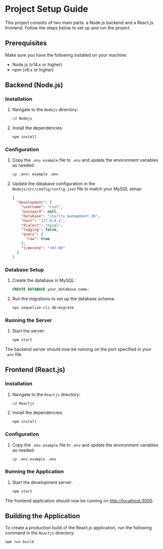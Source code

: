 # Project Setup Guide

This project consists of two main parts: a Node.js backend and a React.js frontend. Follow the steps below to set up and run the project.

## Prerequisites

Make sure you have the following installed on your machine:
- Node.js (v14.x or higher)
- npm (v6.x or higher)

## Backend (Node.js)

### Installation

1. Navigate to the `Nodejs` directory:
    ```sh
    cd Nodejs
    ```

2. Install the dependencies:
    ```sh
    npm install
    ```

### Configuration

1. Copy the `.env example` file to `.env` and update the environment variables as needed:
    ```sh
    cp .env\ example .env
    ```

2. Update the database configuration in the `Nodejs/src/config/config.json` file to match your MySQL setup:
    ```json
    {
      "development": {
        "username": "root",
        "password": null,
        "database": "charity_management_db",
        "host": "127.0.0.1",
        "dialect": "mysql",
        "logging": false,
        "query": {
          "raw": true
        },
        "timezone": "+07:00"
      }
    }
    ```

### Database Setup

1. Create the database in MySQL:
    ```sql
    CREATE DATABASE your_database_name;
    ```

2. Run the migrations to set up the database schema:
    ```sh
    npx sequelize-cli db:migrate
    ```

### Running the Server

1. Start the server:
    ```sh
    npm start
    ```

The backend server should now be running on the port specified in your `.env` file.

## Frontend (React.js)

### Installation

1. Navigate to the `Reactjs` directory:
    ```sh
    cd Reactjs
    ```

2. Install the dependencies:
    ```sh
    npm install
    ```

### Configuration

1. Copy the `.env.example` file to `.env` and update the environment variables as needed:
    ```sh
    cp .env.example .env
    ```

### Running the Application

1. Start the development server:
    ```sh
    npm start
    ```

The frontend application should now be running on [http://localhost:3000](http://localhost:3000).

## Building the Application

To create a production build of the React.js application, run the following command in the `Reactjs` directory:
```sh
npm run build
